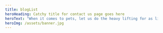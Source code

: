 ```yaml
---
title: blogList
heroHeading: Catchy title for contact us page goes here
heroText: "When it comes to pets, let us do the heavy lifting for as little as $5/month "
heroImg: /assets/banner.jpg
---
```

